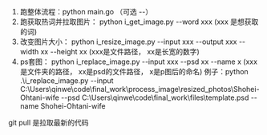 



1. 跑整体流程：python main.go  （可选 --）
2. 跑获取热词并拉取图片： python i_get_image.py --word xxx   (xxx 是想获取的词)
3. 改变图片大小： python i_resize_image.py --input xxx --output xxx --width xx --height xx (xxx是文件路径， xx是长宽的数字)
4. ps套图： python i_replace_image.py --input xxx --psd xx --name x (xxx是文件夹的路径， xx是psd的文件路径， x是p图后的命名)
例子：python .\i_replace_image.py --input C:\Users\qinwe\code\final_work\process_image\resized_photos\Shohei-Ohtani-wife --psd C:\Users\qinwe\code\final_work\files\template.psd --name Shohei-Ohtani-wife





git pull 是拉取最新的代码